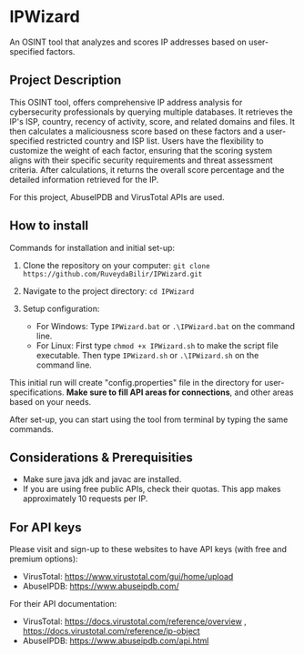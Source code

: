 # IPWizard
An OSINT tool that analyzes and scores IP addresses based on user-specified factors.

## Project Description
This OSINT tool, offers comprehensive IP address analysis for cybersecurity professionals by querying multiple databases. It retrieves the IP's ISP, country, recency of activity, score, and related domains and files. It then calculates a maliciousness score based on these factors and a user-specified restricted country and ISP list. Users have the flexibility to customize the weight of each factor, ensuring that the scoring system aligns with their specific security requirements and threat assessment criteria. After calculations, it returns the overall score percentage and the detailed information retrieved for the IP.

For this project, AbuseIPDB and VirusTotal APIs are used. 

## How to install
Commands for installation and initial set-up:
1. Clone the repository on your computer:
```git clone https://github.com/RuveydaBilir/IPWizard.git ```

2. Navigate to the project directory:
```cd IPWizard ```

3. Setup configuration:
   * For Windows: Type ```IPWizard.bat``` or ```.\IPWizard.bat``` on the command line.
   * For Linux:
         First type ```chmod +x IPWizard.sh``` to make the script file executable.
         Then type ```IPWizard.sh``` or ```.\IPWizard.sh``` on the command line.

This initial run will create "config.properties" file in the directory for user-specifications. **Make sure to fill API areas for connections**, and other areas based on your needs.

After set-up, you can start using the tool from terminal by typing the same commands.

## Considerations & Prerequisities
* Make sure java jdk and javac are installed.
* If you are using free public APIs, check their quotas. This app makes approximately 10 requests per IP.


## For API keys
Please visit and sign-up to these websites to have API keys (with free and premium options): 
* VirusTotal: https://www.virustotal.com/gui/home/upload
* AbuseIPDB: https://www.abuseipdb.com/
  
For their API documentation:
* VirusTotal: https://docs.virustotal.com/reference/overview , https://docs.virustotal.com/reference/ip-object 
* AbuseIPDB: https://www.abuseipdb.com/api.html
